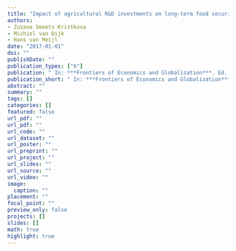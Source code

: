 ```yaml
---
title: "Impact of agricultural R&D investments on long-term food security an ex-ante impact assessment"
authors: 
- Zuzana Smeets Kristkova
- Michiel van Dijk
- Hans van Meijl
date: "2017-01-01"
doi: ""
publishDate: ""
publication_types: ["6"]
publication: " In: ***Frontiers of Economics and Globalization***. Ed. by Andrew Schmitz"
publication_short: " In: ***Frontiers of Economics and Globalization***. Ed. by Andrew Schmitz"
abstract: ""
summary: ""
tags: []
categories: []
featured: false
url_pdf: ""
url_pdf: ""
url_code: ""
url_dataset: ""
url_poster: ""
url_preprint: ""
url_project: ""
url_slides: ""
url_source: ""
url_video: ""
image: 
  caption: ""
placement: ""
focal_point: ""
preview_only: false
projects: []
slides: []
math: true
highlight: true
---
```

